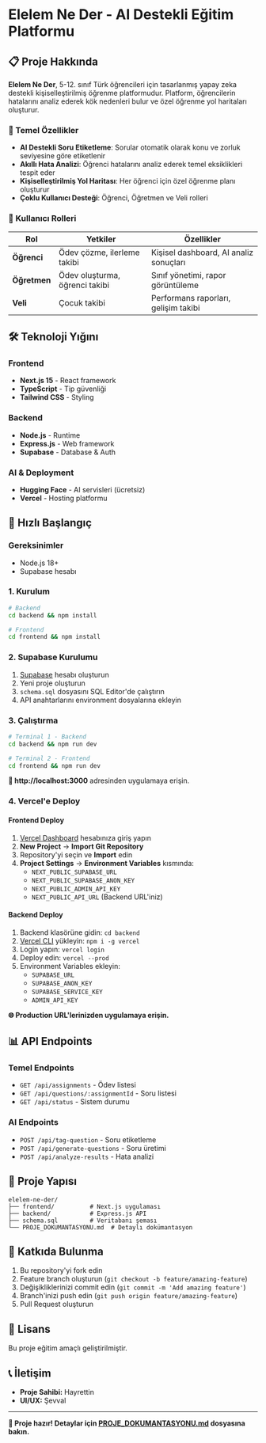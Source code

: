 # Elelem Ne Der - AI Destekli Eğitim Platformu

## 📋 Proje Hakkında

**Elelem Ne Der**, 5-12. sınıf Türk öğrencileri için tasarlanmış yapay zeka destekli kişiselleştirilmiş öğrenme platformudur. Platform, öğrencilerin hatalarını analiz ederek kök nedenleri bulur ve özel öğrenme yol haritaları oluşturur.

### 🎯 Temel Özellikler

- **AI Destekli Soru Etiketleme**: Sorular otomatik olarak konu ve zorluk seviyesine göre etiketlenir
- **Akıllı Hata Analizi**: Öğrenci hatalarını analiz ederek temel eksiklikleri tespit eder
- **Kişiselleştirilmiş Yol Haritası**: Her öğrenci için özel öğrenme planı oluşturur
- **Çoklu Kullanıcı Desteği**: Öğrenci, Öğretmen ve Veli rolleri

### 👥 Kullanıcı Rolleri

| Rol | Yetkiler | Özellikler |
|-----|----------|------------|
| **Öğrenci** | Ödev çözme, ilerleme takibi | Kişisel dashboard, AI analiz sonuçları |
| **Öğretmen** | Ödev oluşturma, öğrenci takibi | Sınıf yönetimi, rapor görüntüleme |
| **Veli** | Çocuk takibi | Performans raporları, gelişim takibi |


## 🛠️ Teknoloji Yığını

### Frontend
- **Next.js 15** - React framework
- **TypeScript** - Tip güvenliği
- **Tailwind CSS** - Styling

### Backend
- **Node.js** - Runtime
- **Express.js** - Web framework
- **Supabase** - Database & Auth

### AI & Deployment
- **Hugging Face** - AI servisleri (ücretsiz)
- **Vercel** - Hosting platformu

## 🚀 Hızlı Başlangıç

### Gereksinimler
- Node.js 18+
- Supabase hesabı

### 1. Kurulum
```bash
# Backend
cd backend && npm install

# Frontend
cd frontend && npm install
```

### 2. Supabase Kurulumu
1. [Supabase](https://supabase.com) hesabı oluşturun
2. Yeni proje oluşturun
3. `schema.sql` dosyasını SQL Editor'de çalıştırın
4. API anahtarlarını environment dosyalarına ekleyin

### 3. Çalıştırma
```bash
# Terminal 1 - Backend
cd backend && npm run dev

# Terminal 2 - Frontend
cd frontend && npm run dev
```

**🎯 http://localhost:3000** adresinden uygulamaya erişin.

### 4. Vercel'e Deploy

#### Frontend Deploy
1. [Vercel Dashboard](https://vercel.com) hesabınıza giriş yapın
2. **New Project** → **Import Git Repository**
3. Repository'yi seçin ve **Import** edin
4. **Project Settings** → **Environment Variables** kısmında:
   - `NEXT_PUBLIC_SUPABASE_URL`
   - `NEXT_PUBLIC_SUPABASE_ANON_KEY`
   - `NEXT_PUBLIC_ADMIN_API_KEY`
   - `NEXT_PUBLIC_API_URL` (Backend URL'iniz)

#### Backend Deploy
1. Backend klasörüne gidin: `cd backend`
2. [Vercel CLI](https://vercel.com/cli) yükleyin: `npm i -g vercel`
3. Login yapın: `vercel login`
4. Deploy edin: `vercel --prod`
5. Environment Variables ekleyin:
   - `SUPABASE_URL`
   - `SUPABASE_ANON_KEY`
   - `SUPABASE_SERVICE_KEY`
   - `ADMIN_API_KEY`

**🌐 Production URL'lerinizden uygulamaya erişin.**

## 📊 API Endpoints

### Temel Endpoints
- `GET /api/assignments` - Ödev listesi
- `GET /api/questions/:assignmentId` - Soru listesi
- `GET /api/status` - Sistem durumu

### AI Endpoints
- `POST /api/tag-question` - Soru etiketleme
- `POST /api/generate-questions` - Soru üretimi
- `POST /api/analyze-results` - Hata analizi

## 📁 Proje Yapısı

```
elelem-ne-der/
├── frontend/          # Next.js uygulaması
├── backend/           # Express.js API
├── schema.sql         # Veritabanı şeması
└── PROJE_DOKUMANTASYONU.md  # Detaylı dokümantasyon
```

## 🤝 Katkıda Bulunma

1. Bu repository'yi fork edin
2. Feature branch oluşturun (`git checkout -b feature/amazing-feature`)
3. Değişikliklerinizi commit edin (`git commit -m 'Add amazing feature'`)
4. Branch'inizi push edin (`git push origin feature/amazing-feature`)
5. Pull Request oluşturun

## 📝 Lisans

Bu proje eğitim amaçlı geliştirilmiştir.

## 📞 İletişim

- **Proje Sahibi:** Hayrettin
- **UI/UX:** Şevval

---

**🚀 Proje hazır! Detaylar için [PROJE_DOKUMANTASYONU.md](PROJE_DOKUMANTASYONU.md) dosyasına bakın.**
